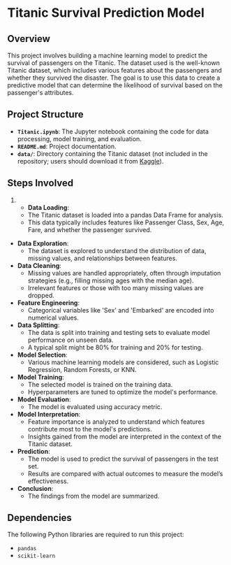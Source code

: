 # Titanic Survival Prediction Model

## Overview

This project involves building a machine learning model to predict the survival of passengers on the Titanic. The dataset used is the well-known Titanic dataset, which includes various features about the passengers and whether they survived the disaster. The goal is to use this data to create a predictive model that can determine the likelihood of survival based on the passenger's attributes.

## Project Structure

- **`Titanic.ipynb`**: The Jupyter notebook containing the code for data processing, model training, and evaluation.
- **`README.md`**: Project documentation.
- **`data/`**: Directory containing the Titanic dataset (not included in the repository; users should download it from [Kaggle](https://www.kaggle.com/c/titanic/data)).

## Steps Involved

1. - **Data Loading**:
    - The Titanic dataset is loaded into a pandas Data Frame for analysis.
    - This data typically includes features like Passenger Class, Sex, Age, Fare, and whether the passenger survived.
- **Data Exploration**:
    - The dataset is explored to understand the distribution of data, missing values, and relationships between features.
- **Data Cleaning**:
    - Missing values are handled appropriately, often through imputation strategies (e.g., filling missing ages with the median age).
    - Irrelevant features or those with too many missing values are dropped.
- **Feature Engineering**:
    - Categorical variables like 'Sex' and 'Embarked' are encoded into numerical values.
- **Data Splitting**:
    - The data is split into training and testing sets to evaluate model performance on unseen data.
    - A typical split might be 80% for training and 20% for testing.
- **Model Selection**:
    - Various machine learning models are considered, such as Logistic Regression, Random Forests, or KNN.
- **Model Training**:
    - The selected model is trained on the training data.
    - Hyperparameters are tuned to optimize the model's performance.
- **Model Evaluation**:
    - The model is evaluated using accuracy metric.
- **Model Interpretation**:
    - Feature importance is analyzed to understand which features contribute most to the model's predictions.
    - Insights gained from the model are interpreted in the context of the Titanic dataset.
- **Prediction**:
    - The model is used to predict the survival of passengers in the test set.
    - Results are compared with actual outcomes to measure the model’s effectiveness.
- **Conclusion**:
    - The findings from the model are summarized.

## Dependencies

The following Python libraries are required to run this project:
- `pandas`
- `scikit-learn`
